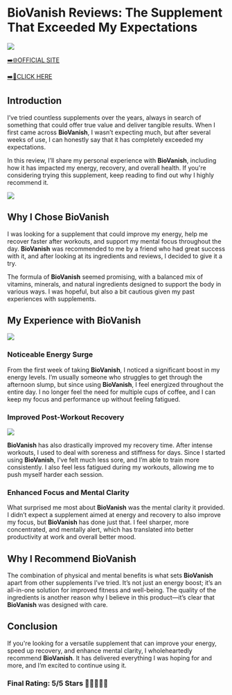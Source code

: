 # **BioVanish Reviews**: The Supplement That Exceeded My Expectations

[![](https://static.vecteezy.com/system/resources/thumbnails/019/896/014/small/buy-now-gradient-button-with-cart-symbol-buy-now-illustration-png.png)](https://edetoop.top/lander/sugarpreland-1/biovanish.html) 

[➡️🌐OFFICIAL SITE](https://edetoop.top/lander/sugarpreland-1/biovanish.html) 

[➡️🔗CLICK HERE](https://edetoop.top/lander/sugarpreland-1/biovanish.html) 


## Introduction

I’ve tried countless supplements over the years, always in search of something that could offer true value and deliver tangible results. When I first came across **BioVanish**, I wasn’t expecting much, but after several weeks of use, I can honestly say that it has completely exceeded my expectations.

In this review, I’ll share my personal experience with **BioVanish**, including how it has impacted my energy, recovery, and overall health. If you're considering trying this supplement, keep reading to find out why I highly recommend it.

[![](https://wallpapers.com/images/hd/red-order-now-button-udg4jcj4arvn8b0n-2.png)](https://edetoop.top/lander/sugarpreland-1/biovanish.html)  

## Why I Chose **BioVanish**

I was looking for a supplement that could improve my energy, help me recover faster after workouts, and support my mental focus throughout the day. **BioVanish** was recommended to me by a friend who had great success with it, and after looking at its ingredients and reviews, I decided to give it a try.

The formula of **BioVanish** seemed promising, with a balanced mix of vitamins, minerals, and natural ingredients designed to support the body in various ways. I was hopeful, but also a bit cautious given my past experiences with supplements.

## My Experience with **BioVanish**

[![](https://static.vecteezy.com/system/resources/thumbnails/019/896/014/small/buy-now-gradient-button-with-cart-symbol-buy-now-illustration-png.png)](https://edetoop.top/lander/sugarpreland-1/biovanish.html)

### Noticeable Energy Surge

From the first week of taking **BioVanish**, I noticed a significant boost in my energy levels. I’m usually someone who struggles to get through the afternoon slump, but since using **BioVanish**, I feel energized throughout the entire day. I no longer feel the need for multiple cups of coffee, and I can keep my focus and performance up without feeling fatigued.

### Improved Post-Workout Recovery

[![](https://wallpapers.com/images/hd/red-order-now-button-udg4jcj4arvn8b0n-2.png)](https://edetoop.top/lander/sugarpreland-1/biovanish.html)  

**BioVanish** has also drastically improved my recovery time. After intense workouts, I used to deal with soreness and stiffness for days. Since I started using **BioVanish**, I’ve felt much less sore, and I’m able to train more consistently. I also feel less fatigued during my workouts, allowing me to push myself harder each session.

### Enhanced Focus and Mental Clarity

What surprised me most about **BioVanish** was the mental clarity it provided. I didn’t expect a supplement aimed at energy and recovery to also improve my focus, but **BioVanish** has done just that. I feel sharper, more concentrated, and mentally alert, which has translated into better productivity at work and overall better mood.

## Why I Recommend **BioVanish**

The combination of physical and mental benefits is what sets **BioVanish** apart from other supplements I’ve tried. It’s not just an energy boost; it’s an all-in-one solution for improved fitness and well-being. The quality of the ingredients is another reason why I believe in this product—it’s clear that **BioVanish** was designed with care.

## Conclusion

If you're looking for a versatile supplement that can improve your energy, speed up recovery, and enhance mental clarity, I wholeheartedly recommend **BioVanish**. It has delivered everything I was hoping for and more, and I’m excited to continue using it.

### Final Rating: 5/5 Stars 🌟🌟🌟🌟🌟
